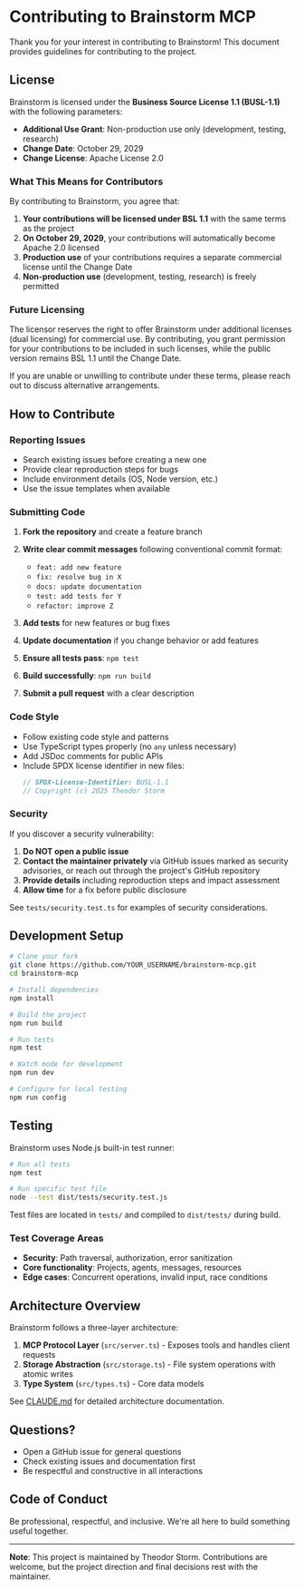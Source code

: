 <!-- SPDX-License-Identifier: BUSL-1.1 -->
<!-- Copyright (c) 2025 Theodor Storm -->

# Contributing to Brainstorm MCP

Thank you for your interest in contributing to Brainstorm! This document provides guidelines for contributing to the project.

## License

Brainstorm is licensed under the **Business Source License 1.1 (BUSL-1.1)** with the following parameters:

- **Additional Use Grant**: Non-production use only (development, testing, research)
- **Change Date**: October 29, 2029
- **Change License**: Apache License 2.0

### What This Means for Contributors

By contributing to Brainstorm, you agree that:

1. **Your contributions will be licensed under BSL 1.1** with the same terms as the project
2. **On October 29, 2029**, your contributions will automatically become Apache 2.0 licensed
3. **Production use** of your contributions requires a separate commercial license until the Change Date
4. **Non-production use** (development, testing, research) is freely permitted

### Future Licensing

The licensor reserves the right to offer Brainstorm under additional licenses (dual licensing) for commercial use. By contributing, you grant permission for your contributions to be included in such licenses, while the public version remains BSL 1.1 until the Change Date.

If you are unable or unwilling to contribute under these terms, please reach out to discuss alternative arrangements.

## How to Contribute

### Reporting Issues

- Search existing issues before creating a new one
- Provide clear reproduction steps for bugs
- Include environment details (OS, Node version, etc.)
- Use the issue templates when available

### Submitting Code

1. **Fork the repository** and create a feature branch
2. **Write clear commit messages** following conventional commit format:
   - `feat: add new feature`
   - `fix: resolve bug in X`
   - `docs: update documentation`
   - `test: add tests for Y`
   - `refactor: improve Z`

3. **Add tests** for new features or bug fixes
4. **Update documentation** if you change behavior or add features
5. **Ensure all tests pass**: `npm test`
6. **Build successfully**: `npm run build`
7. **Submit a pull request** with a clear description

### Code Style

- Follow existing code style and patterns
- Use TypeScript types properly (no `any` unless necessary)
- Add JSDoc comments for public APIs
- Include SPDX license identifier in new files:
  ```typescript
  // SPDX-License-Identifier: BUSL-1.1
  // Copyright (c) 2025 Theodor Storm
  ```

### Security

If you discover a security vulnerability:

1. **Do NOT open a public issue**
2. **Contact the maintainer privately** via GitHub issues marked as security advisories, or reach out through the project's GitHub repository
3. **Provide details** including reproduction steps and impact assessment
4. **Allow time** for a fix before public disclosure

See `tests/security.test.ts` for examples of security considerations.

## Development Setup

```bash
# Clone your fork
git clone https://github.com/YOUR_USERNAME/brainstorm-mcp.git
cd brainstorm-mcp

# Install dependencies
npm install

# Build the project
npm run build

# Run tests
npm test

# Watch mode for development
npm run dev

# Configure for local testing
npm run config
```

## Testing

Brainstorm uses Node.js built-in test runner:

```bash
# Run all tests
npm test

# Run specific test file
node --test dist/tests/security.test.js
```

Test files are located in `tests/` and compiled to `dist/tests/` during build.

### Test Coverage Areas

- **Security**: Path traversal, authorization, error sanitization
- **Core functionality**: Projects, agents, messages, resources
- **Edge cases**: Concurrent operations, invalid input, race conditions

## Architecture Overview

Brainstorm follows a three-layer architecture:

1. **MCP Protocol Layer** (`src/server.ts`) - Exposes tools and handles client requests
2. **Storage Abstraction** (`src/storage.ts`) - File system operations with atomic writes
3. **Type System** (`src/types.ts`) - Core data models

See [CLAUDE.md](CLAUDE.md) for detailed architecture documentation.

## Questions?

- Open a GitHub issue for general questions
- Check existing issues and documentation first
- Be respectful and constructive in all interactions

## Code of Conduct

Be professional, respectful, and inclusive. We're all here to build something useful together.

---

**Note**: This project is maintained by Theodor Storm. Contributions are welcome, but the project direction and final decisions rest with the maintainer.
